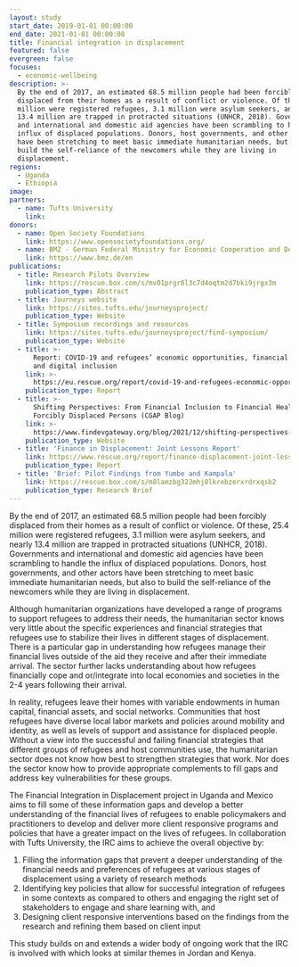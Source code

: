 ```yaml
---
layout: study
start_date: 2019-01-01 00:00:00
end_date: 2021-01-01 00:00:00
title: Financial integration in displacement
featured: false
evergreen: false
focuses:
  - economic-wellbeing
description: >-
  By the end of 2017, an estimated 68.5 million people had been forcibly
  displaced from their homes as a result of conflict or violence. Of these, 25.4
  million were registered refugees, 3.1 million were asylum seekers, and nearly
  13.4 million are trapped in protracted situations (UNHCR, 2018). Governments
  and international and domestic aid agencies have been scrambling to handle the
  influx of displaced populations. Donors, host governments, and other actors
  have been stretching to meet basic immediate humanitarian needs, but also to
  build the self-reliance of the newcomers while they are living in
  displacement.
regions:
  - Uganda
  - Ethiopia
image:
partners:
  - name: Tufts University
    link:
donors:
  - name: Open Society Foundations
    link: https://www.opensocietyfoundations.org/
  - name: BMZ - German Federal Ministry for Economic Cooperation and Development
    link: https://www.bmz.de/en
publications:
  - title: Research Pilots Overview
    link: https://rescue.box.com/s/mv01prgr8l3c7d4oqtm2d7bki9jrgx3m
    publication_type: Abstract
  - title: Journeys website
    link: https://sites.tufts.edu/journeysproject/
    publication_type: Website
  - title: Symposium recordings and resources
    link: https://sites.tufts.edu/journeysproject/find-symposium/
    publication_type: Website
  - title: >-
      Report: COVID-19 and refugees’ economic opportunities, financial services
      and digital inclusion
    link: >-
      https://eu.rescue.org/report/covid-19-and-refugees-economic-opportunities-financial-services-and-digital-inclusion
    publication_type: Report
  - title: >-
      Shifting Perspectives: From Financial Inclusion to Financial Health of
      Forcibly Displaced Persons (CGAP Blog)
    link: >-
      https://www.findevgateway.org/blog/2021/12/shifting-perspectives-financial-inclusion-financial-health-forcibly-displaced-persons
    publication_type: Website
  - title: 'Finance in Displacement: Joint Lessons Report'
    link: https://www.rescue.org/report/finance-displacement-joint-lessons-report
    publication_type: Report
  - title: 'Brief: Pilot Findings from Yumbe and Kampala'
    link: https://rescue.box.com/s/m8lamzbg323mhj8lkrebzerxrdrxqsb2
    publication_type: Research Brief
---
```

By the end of 2017, an estimated 68.5 million people had been forcibly displaced from their homes as a result of conflict or violence. Of these, 25.4 million were registered refugees, 3.1 million were asylum seekers, and nearly 13.4 million are trapped in protracted situations (UNHCR, 2018). Governments and international and domestic aid agencies have been scrambling to handle the influx of displaced populations. Donors, host governments, and other actors have been stretching to meet basic immediate humanitarian needs, but also to build the self-reliance of the newcomers while they are living in displacement.

Although humanitarian organizations have developed a range of programs to support refugees to address their needs, the humanitarian sector knows very little about the specific experiences and financial strategies that refugees use to stabilize their lives in different stages of displacement. There is a particular gap in understanding how refugees manage their financial lives outside of the aid they receive and after their immediate arrival. The sector further lacks understanding about how refugees financially cope and or/integrate into local economies and societies in the 2-4 years following their arrival.

In reality, refugees leave their homes with variable endowments in human capital, financial assets, and social networks. Communities that host refugees have diverse local labor markets and policies around mobility and identity, as well as levels of support and assistance for displaced people. Without a view into the successful and failing financial strategies that different groups of refugees and host communities use, the humanitarian sector does not know how best to strengthen strategies that work. Nor does the sector know how to provide appropriate complements to fill gaps and address key vulnerabilities for these groups.&nbsp;&nbsp;

The Financial Integration in Displacement project in Uganda and Mexico aims to fill some of these information gaps and develop a better understanding of the financial lives of refugees to enable policymakers and practitioners to develop and deliver more client responsive programs and policies that have a greater impact on the lives of refugees. In collaboration with Tufts University, the IRC aims to achieve the overall objective by:&nbsp;

1. Filling the information gaps that prevent a deeper understanding of the financial needs and preferences of refugees at various stages of displacement using a variety of research methods
2. Identifying key policies that allow for successful integration of refugees in some contexts as compared to others and engaging the right set of stakeholders to engage and share learning with, and
3. Designing client responsive interventions based on the findings from the research and refining them based on client input

This study builds on and extends a wider body of ongoing work that the IRC is involved with which looks at similar themes in Jordan and Kenya.&nbsp;